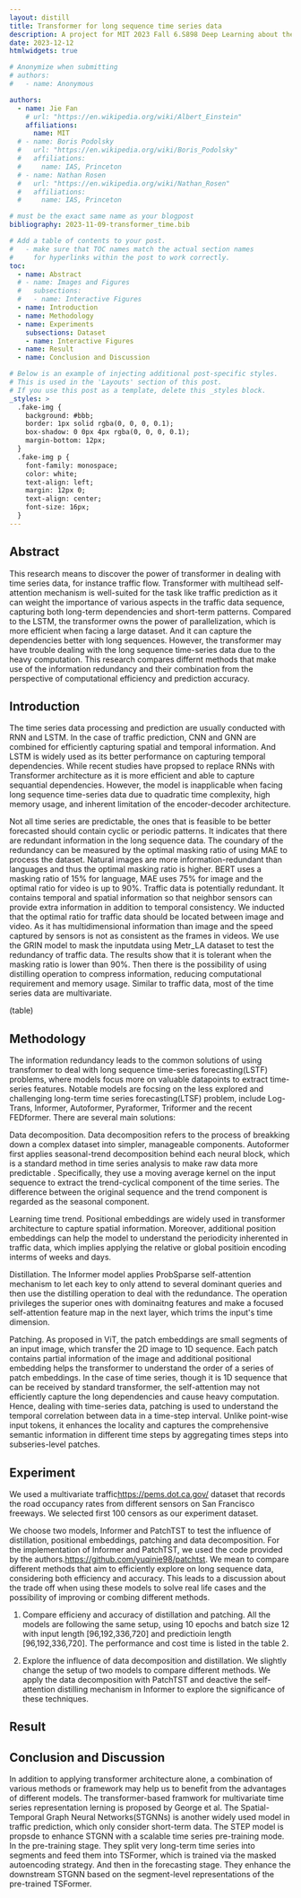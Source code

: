 ```yaml
---
layout: distill
title: Transformer for long sequence time series data
description: A project for MIT 2023 Fall 6.S898 Deep Learning about the adaptation of transformer in long sequance time series data,  in the case of traffic prediction.
date: 2023-12-12
htmlwidgets: true

# Anonymize when submitting
# authors:
#   - name: Anonymous

authors:
  - name: Jie Fan
    # url: "https://en.wikipedia.org/wiki/Albert_Einstein"
    affiliations:
      name: MIT
  # - name: Boris Podolsky
  #   url: "https://en.wikipedia.org/wiki/Boris_Podolsky"
  #   affiliations:
  #     name: IAS, Princeton
  # - name: Nathan Rosen
  #   url: "https://en.wikipedia.org/wiki/Nathan_Rosen"
  #   affiliations:
  #     name: IAS, Princeton

# must be the exact same name as your blogpost
bibliography: 2023-11-09-transformer_time.bib

# Add a table of contents to your post.
#   - make sure that TOC names match the actual section names
#     for hyperlinks within the post to work correctly.
toc:
  - name: Abstract
  # - name: Images and Figures
  #   subsections:
  #   - name: Interactive Figures
  - name: Introduction
  - name: Methodology
  - name: Experiments
    subsections: Dataset
    - name: Interactive Figures
  - name: Result
  - name: Conclusion and Discussion

# Below is an example of injecting additional post-specific styles.
# This is used in the 'Layouts' section of this post.
# If you use this post as a template, delete this _styles block.
_styles: >
  .fake-img {
    background: #bbb;
    border: 1px solid rgba(0, 0, 0, 0.1);
    box-shadow: 0 0px 4px rgba(0, 0, 0, 0.1);
    margin-bottom: 12px;
  }
  .fake-img p {
    font-family: monospace;
    color: white;
    text-align: left;
    margin: 12px 0;
    text-align: center;
    font-size: 16px;
  }
---
```


## Abstract
This research means to discover the power of transformer in dealing with time series data, for instance traffic flow. Transformer with multihead self-attention mechanism is well-suited for the task like traffic prediction as it can weight the importance of various aspects in the traffic data sequence, capturing both long-term dependencies and short-term patterns. Compared to the LSTM, the transformer owns the power of parallelization, which is more efficient when facing a large dataset. And it can capture the dependencies better with long sequences. However, the transformer may have trouble dealing with the long sequence time-series data due to the heavy computation. This research compares differnt methods that make use of the information redundancy and their combination from the perspective of computational efficiency and prediction accuracy. 

## Introduction

The time series data processing and prediction are usually conducted with RNN and LSTM. In the case of traffic prediction, CNN and GNN are combined for efficiently capturing spatial and temporal information. And LSTM is widely used as its better performance on capturing temporal dependencies. While recent studies have propsed to replace RNNs with Transformer architecture as it is more efficient and able to capture sequantial dependencies. However, the model is inapplicable when facing long sequence time-series data due to quadratic time complexity, high memory usage, and inherent limitation of the encoder-decoder architecture. <d-cite key="Zhou_Zhang_Peng_Zhang_Li_Xiong_Zhang_2021"></d-cite> 

Not all time series are predictable, the ones that is feasible to be better forecasted should contain cyclic or periodic patterns. <d-cite key="Zeng_Chen_Zhang_Xu_2023"></d-cite> It indicates that there are redundant information in the long sequence data. The coundary of the redundancy can be measured by the optimal masking ratio of using MAE to process the dataset. Natural images are more information-redundant than languages and thus the optimal masking ratio is higher. BERT<d-cite key="devlin2019bert"></d-cite> uses a masking ratio of 15% for language, MAE<d-cite key="He_2022_CVPR"></d-cite> uses 75% for image and the optimal ratio for video is up to 90%.<d-cite key="feichtenhofer2022masked"></d-cite> Traffic data is potentially redundant. It contains temporal and spatial information so that neighbor sensors can provide extra information in addition to temporal consistency. We inducted that the optimal ratio for traffic data should be located between image and video. As it has multidimensional information than image and the speed captured by sensors is not as consistent as the frames in videos. We use the GRIN<d-cite key="cini2022filling"></d-cite> model to mask the inputdata using Metr_LA dataset to test the redundancy of traffic data. The results show that it is tolerant when the masking ratio is lower than 90%. Then there is the possibility of using distilling operation to compress information, reducing computational requirement and memory usage. Similar to traffic data, most of the time series data are multivariate.

(table)
## Methodology
The information redundancy leads to the common solutions of using transformer to deal with long sequence time-series forecasting(LSTF) problems, where models focus more on valuable datapoints to extract time-series features. Notable models are focsing on the less explored and challenging long-term time series forecasting(LTSF) problem, include Log- Trans, Informer, Autoformer, Pyraformer, Triformer and the recent FEDformer. <d-cite key="Zeng_Chen_Zhang_Xu_2023"></d-cite> There are several main solutions: 

Data decomposition. Data decomposition refers to the process of breakking down a complex dataset into simpler, manageable components. Autoformer <d-cite key="wu2021autoformer"></d-cite> first applies seasonal-trend decomposition behind each neural block, which is a standard method in time series analysis to make raw data more predictable <d-cite key="cleveland1990stl"></d-cite>. Specifically, they use a moving average kernel on the input sequence to extract the trend-cyclical component of the time series. The difference between the original sequence and the trend component is regarded as the seasonal component. <d-cite key="Zeng_Chen_Zhang_Xu_2023"></d-cite>

Learning time trend. Positional embeddings are widely used in transformer architecture to capture spatial information. <d-cite key="feichtenhofer2022masked"></d-cite> Moreover, additional position embeddings can help the model to understand the periodicity inherented in traffic data, which implies applying the relative or global positioin encoding interms of weeks and days. <d-cite key="https://doi.org/10.1111/tgis.12644"></d-cite>

Distillation. The Informer model applies ProbSparse self-attention mechanism to let each key to only attend to several dominant queries and then use the distilling operation to deal with the redundance. The operation privileges the superior ones with dominaitng features and make a focused self-attention feature map in the next layer, which trims the input's time dimension.<d-cite key="Zhou_Zhang_Peng_Zhang_Li_Xiong_Zhang_2021"></d-cite> 

Patching. As proposed in ViT<d-cite key="DBLP:journals/corr/abs-2010-11929"></d-cite>, the patch embeddings are small segments of an input image, which transfer the 2D image to 1D sequence. Each patch contains partial information of the image and additional positional embedding helps the transformer to understand the order of a series of patch embeddings. In the case of time series, though it is 1D sequence that can be received by standard transformer, the self-attention may not efficiently capture the long dependencies and cause heavy computation. Hence, dealing with time-series data, patching is used to understand the temporal correlation between data in a time-step interval. Unlike point-wise input tokens, it enhances the locality and captures the comprehensive semantic information in different time steps by aggregating times steps into subseries-level patches. <d-cite key="nie2023time"></d-cite> 

## Experiment
<!-- ### Dataset -->
We used a multivariate traffic<d-footnote>https://pems.dot.ca.gov/</d-footnote> dataset that records the road occupancy rates from different sensors on San Francisco freeways. We selected first 100 censors as our experiment dataset. 

<!-- ### Experimental Settings -->
We choose two models, Informer<d-cite key="Zhou_Zhang_Peng_Zhang_Li_Xiong_Zhang_2021"></d-cite>  and PatchTST<d-cite key="nie2023time"></d-cite> to test the influence of distillation, positional embeddings, patching and data decomposition. For the implementation of Informer and PatchTST, we used the code provided by the authors.<d-footnote>https://github.com/yuqinie98/patchtst</d-footnote>. We mean to compare different methods that aim to efficiently explore on long sequence data, considering both efficiency and accuracy. This leads to a discussion about the trade off when using these models to solve real life cases and the possibility of improving or combing different methods.

1. Compare efficieny and accuracy of distillation and patching. All the models are following the same setup, using 10 epochs and batch size 12 with input length [96,192,336,720] and predictioin length [96,192,336,720]. The performance and cost time is listed in the table 2. 

2. Explore the influence of data decomposition and distillation. We slightly change the setup of two models to compare different methods. We apply the data decomposition with PatchTST and deactive the self-attention distilling mechanism in Informer to explore the significance of these techniques.

## Result

## Conclusion and Discussion
In addition to applying transformer architecture alone, a combination of various methods or framework may help us to benefit from the advantages of different models. The transformer-based framwork for multivariate time series representation lerning is proposed by George et al.  <d-cite key="DBLP:journals/corr/abs-2010-02803"></d-cite> The Spatial-Temporal Graph Neural Networks(STGNNs) is another widely used model in traffic prediction, which only consider short-term data. The STEP model is propsde to enhance STGNN with a scalable time series pre-training mode. In the pre-training stage. They split very long-term time series into segments and feed them into TSFormer, which is trained via the masked autoencoding strategy. And then in the forecasting stage. They enhance the downstream STGNN based on the segment-level representations of the pre-trained TSFormer.<d-cite key="10.1145/3534678.3539396"></d-cite>


<!-- ## Citations

Citations are then used in the article body with the `<d-cite>` tag.
The key attribute is a reference to the id provided in the bibliography.
The key attribute can take multiple ids, separated by commas.

The citation is presented inline like this: <d-cite key="gregor2015draw"></d-cite> (a number that displays more information on hover).
If you have an appendix, a bibliography is automatically created and populated in it.

Distill chose a numerical inline citation style to improve readability of citation dense articles and because many of the benefits of longer citations are obviated by displaying more information on hover.
However, we consider it good style to mention author last names if you discuss something at length and it fits into the flow well — the authors are human and it’s nice for them to have the community associate them with their work.

*** -->

<!-- ## Footnotes

Just wrap the text you would like to show up in a footnote in a `<d-footnote>` tag.
The number of the footnote will be automatically generated.<d-footnote>This will become a hoverable footnote.</d-footnote> -->

<!-- ***

## Code Blocks

This theme implements a built-in Jekyll feature, the use of Rouge, for syntax highlighting.
It supports more than 100 languages.
This example is in C++.
All you have to do is wrap your code in a liquid tag:

{% raw  %}
{% highlight c++ linenos %}  <br/> code code code <br/> {% endhighlight %}
{% endraw %}

The keyword `linenos` triggers display of line numbers. You can try toggling it on or off yourself below:

{% highlight c++ %}

int main(int argc, char const \*argv[])
{
string myString;

    cout << "input a string: ";
    getline(cin, myString);
    int length = myString.length();

    char charArray = new char * [length];

    charArray = myString;
    for(int i = 0; i < length; ++i){
        cout << charArray[i] << " ";
    }

    return 0;
}

{% endhighlight %}


<!-- ## Blockquotes

<blockquote>
    We do not grow absolutely, chronologically. We grow sometimes in one dimension, and not in another, unevenly. We grow partially. We are relative. We are mature in one realm, childish in another.
    —Anais Nin
</blockquote>

*** -->


<!-- ## Layouts

The main text column is referred to as the body.
It is the assumed layout of any direct descendants of the `d-article` element.

<div class="fake-img l-body">
  <p>.l-body</p>
</div>

For images you want to display a little larger, try `.l-page`:

<div class="fake-img l-page">
  <p>.l-page</p>
</div>

All of these have an outset variant if you want to poke out from the body text a little bit.
For instance:

<div class="fake-img l-body-outset">
  <p>.l-body-outset</p>
</div>

<div class="fake-img l-page-outset">
  <p>.l-page-outset</p>
</div>

Occasionally you’ll want to use the full browser width.
For this, use `.l-screen`.
You can also inset the element a little from the edge of the browser by using the inset variant.

<div class="fake-img l-screen">
  <p>.l-screen</p>
</div>
<div class="fake-img l-screen-inset">
  <p>.l-screen-inset</p>
</div>

The final layout is for marginalia, asides, and footnotes.
It does not interrupt the normal flow of `.l-body` sized text except on mobile screen sizes.

<div class="fake-img l-gutter">
  <p>.l-gutter</p>
</div> -->

<!-- ***

## Other Typography?

Emphasis, aka italics, with *asterisks* (`*asterisks*`) or _underscores_ (`_underscores_`).

Strong emphasis, aka bold, with **asterisks** or __underscores__.

Combined emphasis with **asterisks and _underscores_**.

Strikethrough uses two tildes. ~~Scratch this.~~

1. First ordered list item
2. Another item
⋅⋅* Unordered sub-list. 
1. Actual numbers don't matter, just that it's a number
⋅⋅1. Ordered sub-list
4. And another item.

⋅⋅⋅You can have properly indented paragraphs within list items. Notice the blank line above, and the leading spaces (at least one, but we'll use three here to also align the raw Markdown).

⋅⋅⋅To have a line break without a paragraph, you will need to use two trailing spaces.⋅⋅
⋅⋅⋅Note that this line is separate, but within the same paragraph.⋅⋅
⋅⋅⋅(This is contrary to the typical GFM line break behaviour, where trailing spaces are not required.)

* Unordered list can use asterisks
- Or minuses
+ Or pluses

[I'm an inline-style link](https://www.google.com)

[I'm an inline-style link with title](https://www.google.com "Google's Homepage")

[I'm a reference-style link][Arbitrary case-insensitive reference text]

[I'm a relative reference to a repository file](../blob/master/LICENSE)

[You can use numbers for reference-style link definitions][1]

Or leave it empty and use the [link text itself].

URLs and URLs in angle brackets will automatically get turned into links. 
http://www.example.com or <http://www.example.com> and sometimes 
example.com (but not on Github, for example).

Some text to show that the reference links can follow later.

[arbitrary case-insensitive reference text]: https://www.mozilla.org
[1]: http://slashdot.org
[link text itself]: http://www.reddit.com

Here's our logo (hover to see the title text):

Inline-style: 
![alt text](https://github.com/adam-p/markdown-here/raw/master/src/common/images/icon48.png "Logo Title Text 1")

Reference-style: 
![alt text][logo]

[logo]: https://github.com/adam-p/markdown-here/raw/master/src/common/images/icon48.png "Logo Title Text 2"

Inline `code` has `back-ticks around` it.

```javascript
var s = "JavaScript syntax highlighting";
alert(s);
```
 
```python
s = "Python syntax highlighting"
print s
```
 
```
No language indicated, so no syntax highlighting. 
But let's throw in a <b>tag</b>.
```

Colons can be used to align columns.

| Tables        | Are           | Cool  |
| ------------- |:-------------:| -----:|
| col 3 is      | right-aligned | $1600 |
| col 2 is      | centered      |   $12 |
| zebra stripes | are neat      |    $1 |

There must be at least 3 dashes separating each header cell.
The outer pipes (|) are optional, and you don't need to make the 
raw Markdown line up prettily. You can also use inline Markdown.

Markdown | Less | Pretty
--- | --- | ---
*Still* | `renders` | **nicely**
1 | 2 | 3

> Blockquotes are very handy in email to emulate reply text.
> This line is part of the same quote.

Quote break.

> This is a very long line that will still be quoted properly when it wraps. Oh boy let's keep writing to make sure this is long enough to actually wrap for everyone. Oh, you can *put* **Markdown** into a blockquote. 


Here's a line for us to start with.

This line is separated from the one above by two newlines, so it will be a *separate paragraph*.

This line is also a separate paragraph, but...
This line is only separated by a single newline, so it's a separate line in the *same paragraph*. -->
